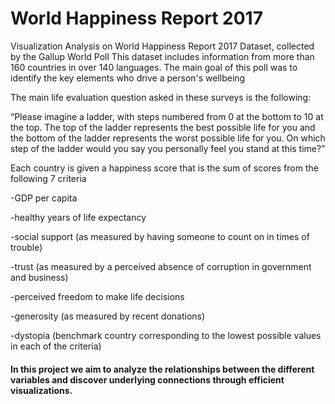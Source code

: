 # World Happiness Report 2017
Visualization Analysis on World Happiness Report 2017 Dataset, collected by the Gallup World Poll
This dataset includes information from more than 160 countries in over 140 languages. The main goal of this poll was to identify the key elements who drive a person's wellbeing

The main life evaluation question asked in these surveys is the following:

“Please imagine a ladder, with steps numbered from 0 at the bottom to 10 at the top. The top of the ladder represents the best possible life for you and the bottom of the ladder represents the worst possible life for you. On which step of the ladder would you say you personally feel you stand at this time?”

Each country is given a happiness score that is the sum of scores from the following 7 criteria

-GDP per capita

-healthy years of life expectancy

-social support (as measured by having someone to count on in times of trouble)

-trust (as measured by a perceived absence of corruption in government and business)

-perceived freedom to make life decisions

-generosity (as measured by recent donations)

-dystopia (benchmark country corresponding to the lowest possible values in each of the criteria)


#### In this project we aim to analyze the relationships between the different variables and discover underlying connections through efficient visualizations.
